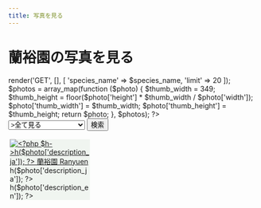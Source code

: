 ```yaml
---
title: 写真を見る
---
```

蘭裕園の写真を見る
==
<?php
$controller = new \Ranyuen\Controller\ApiPhotos;
$species_name = isset($_GET['species_name']) ? $_GET['species_name'] : null;
$photos = $controller->render('GET', [], [
  'species_name' => $species_name,
  'limit' => 20
]);
$photos = array_map(function ($photo) {
  $thumb_width = 349;
  $thumb_height = floor($photo['height'] * $thumb_width / $photo['width']);
  $photo['thumb_width'] = $thumb_width;
  $photo['thumb_height'] = $thumb_height;
  return $photo;
}, $photos);
?>
<style>
  .photos .photo {
    background: #f0f5f0;
    float: left;
    margin: 0.6%;
    width: 32%;
  }
</style>
<form method="GET">
  <select name="species_name">
    <option value="all" <?php if ($species_name === 'all') { echo 'selected'; } ?>>全て見る</option>
    <option value="Calanthe" <?php if ($species_name === 'Calanthe') { echo 'selected'; } ?>>エビネ</option>
    <option value="Ponerorchis" <?php if ($species_name === 'Ponerorchis') { echo 'selected'; } ?>>アワチドリ/夢ちどり</option>
  </select>
  <input type="submit" value="検索" />
</form>
<div id="photo-gallery" class="photos">
<?php foreach ($photos as $photo) { ?>
  <div class="photo">
    <a href="/Calanthe/gallery/<?php $h->h($photo['id']); ?>.jpg"
      class="lightbox"
      title="<?php $h->h($photo['description_ja']); ?> 蘭裕園 Ranyuen">
      <img rel="gallery"
        src="/api/photo?format=jpeg&id=<?php $h->h($photo['id']); ?>&width=<?php $h->h($photo['thumb_width']); ?>"
        width="<?php $h->h($photo['thumb_width']); ?>"
        height="<?php $h->h($photo['thumb_height']); ?>"
        alt="<?php $h->h($photo['description_ja']); ?> 蘭裕園 Ranyuen"/>
    </a>
    <div>
      <div><?php $h->h($photo['description_ja']); ?></div>
      <div><?php $h->h($photo['description_en']); ?></div>
    </div>
  </div>
<?php } ?>
</div>
<link href="/assets/bower_components/colorbox/example1/colorbox.css" rel="stylesheet" />
<script src="/assets/javascripts/photoGallery.min.js"></script>
<script>
  window.addEventListener('DOMContentLoaded', function () {
    new PhotoGallery().init(document.getElementById("photo-gallery"));
  });
</script>
